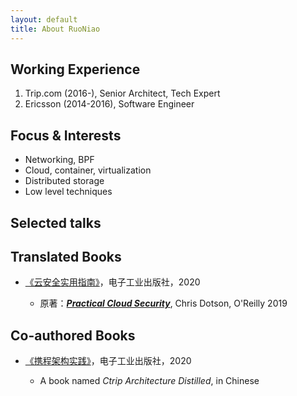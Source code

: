```yaml
---
layout: default
title: About RuoNiao
---
```


## Working Experience

1. Trip.com (2016-), Senior Architect, Tech Expert
1. Ericsson (2014-2016), Software Engineer

## Focus & Interests

* Networking, BPF
* Cloud, container, virtualization
* Distributed storage
* Low level techniques

## Selected talks



## Translated Books

* [《云安全实用指南》](https://item.jd.com/66761430027.html)，电子工业出版社，2020

    * 原著：[***Practical Cloud Security***](https://www.oreilly.com/library/view/practical-cloud-security/9781492037507/),
      Chris Dotson, O'Reilly 2019

## Co-authored Books

* [《携程架构实践》](https://item.jd.com/12838702.html)，电子工业出版社，2020

    * A book named *Ctrip Architecture Distilled*, in Chinese
